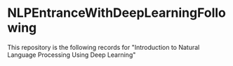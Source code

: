 # NLPEntranceWithDeepLearningFollowing
This repository is the following records for "Introduction to Natural Language Processing Using Deep Learning"

